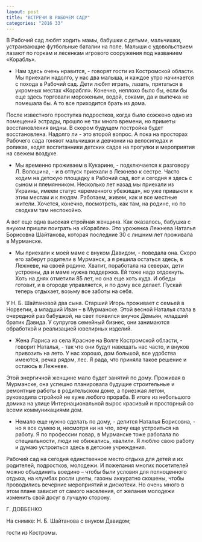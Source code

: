 ```yaml
---
layout: post
title: "ВСТРЕЧИ В РАБОЧЕМ САДУ"
categories: "2016 33"
---
```


В Рабочий сад любят ходить мамы, бабушки с детьми, мальчишки, устраивающие футбольные баталии на поле. Малыши с удовольствием лазают по горкам и лесенкам игрового сооружения под названием «Корабль».

- Нам здесь очень нравится, - говорят гости из Костромской области. Мы приехали надолго, у нас два малыша, и каждое утро начинается с похода в Рабочий сад. Дети любят играть, лазать, прятаться в укромных местах «Корабля». Конечно, неплохо было бы, если бы еще здесь торговали мороженым, водой, соками, да и выпечка не помешала бы. А то все приходится брать из дома.

После известного проступка подростков, когда было сожжено одно из помещений эстрады, прошло не так много времени, но приметы восстановления видны. В скором будущем постройка будет восстановлена. Надолго ли - это второй вопрос. А пока на просторах Рабочего сада гоняют мальчишки и девчонки на велосипедах и роликах, ходят воспитанники детских садов на прогулки и мероприятия на свежем воздухе.

- Мы временно проживаем в Кукарине, - подключается к разговору Л. Волошина, - и в отпуск приехали в Лежнево к сестре. Часто ходим на детскую площадку в Рабочий сад, вот и сегодня я здесь с сыном и племянником. Несколько лет назад мы приехали из Украины, имеем статус «временного убежища», но уже привыкли к этим местам и к людям. Работаем, живем, как и все местные жители. Хочется, конечно, посмотреть, как там, на родине, но по сводкам там неспокойно.

А вот еще одна высокая стройная женщина. Как оказалось, бабушка с внуком пришли поиграть на «Корабле». Это уроженка Лежнева Наталья Борисовна Шайтанова, которая последние 30 с лишним лет проживала в Мурманске.

- Мы приехали к моей маме с внуком Давидом, - поведала она. Скоро его заберут родители в Мурманск, а я решила остаться здесь, в Лежневе, на своей родине. Хватит, поработала на северах, дети устроены, да и маме нужна поддержка. Ей тоже надо отдохнуть. Хоть на днях отметили 85 лет, но она еще хоть куда. И обеды готовит, и в огороде управляется, и по дому все делает. Пускай теперь отдыхает, возьму все заботы на себя.

У Н. Б. Шайтановой два сына. Старший Игорь проживает с семьей в Норвегии, а младший Иван – в Мурманске. Этой весной Наталья стала в очередной раз бабушкой, на свет появился внучок Демьян, младший братик Давида. У супругов семейный бизнес, они занимаются обработкой и реализацией ювелирных изделий.

- Жена Лариса из села Красное на Волге Костромской области, - говорит Наталья, - так что они будут навещать нас часто, и внуков привозить на лето. У нас хорошо, дом большой, все удобства имеются, речка рядом, лес. Я рада, что приняла такое решение и остаюсь в Лежневе.

Этой энергичной женщине мало будет занятий по дому. Проживая в Мурманске, она успешно планировала будущие строительные и ремонтные работы в родительском доме, а приезжая летом, руководила стройкой не хуже любого прораба. В итоге из небольшого домика на улице Интернациональной вырос красивый и просторный со всеми коммуникациями дом.

- Немало еще нужно сделать по дому, - делится Наталья Борисовна, - но я все сумею и, несмотря ни на что, хочу еще устроиться на работу. Я по профессии повар, в Мурманске тоже работала по специальности, люди не обижались, хвалили. Я люблю свою работу и думаю устроиться здесь в детские учреждения.

Рабочий сад на сегодня единственное место отдыха для детей и их родителей, подростков, молодежи. И пожелания многих посетителей можно объединить воедино – чтобы были условия для полноценного отдыха, на клумбах росли цветы, газоны аккуратно скошены, чтобы проводились вечерние мероприятий и дискотеки. Но очень много в этом плане зависит от самого населения, от желания молодежи изменить свой досуг в лучшую сторону.

Г. ДОВБЕНКО

На снимке: Н. Б. Шайтанова с внуком Давидом;



гости из Костромы.


